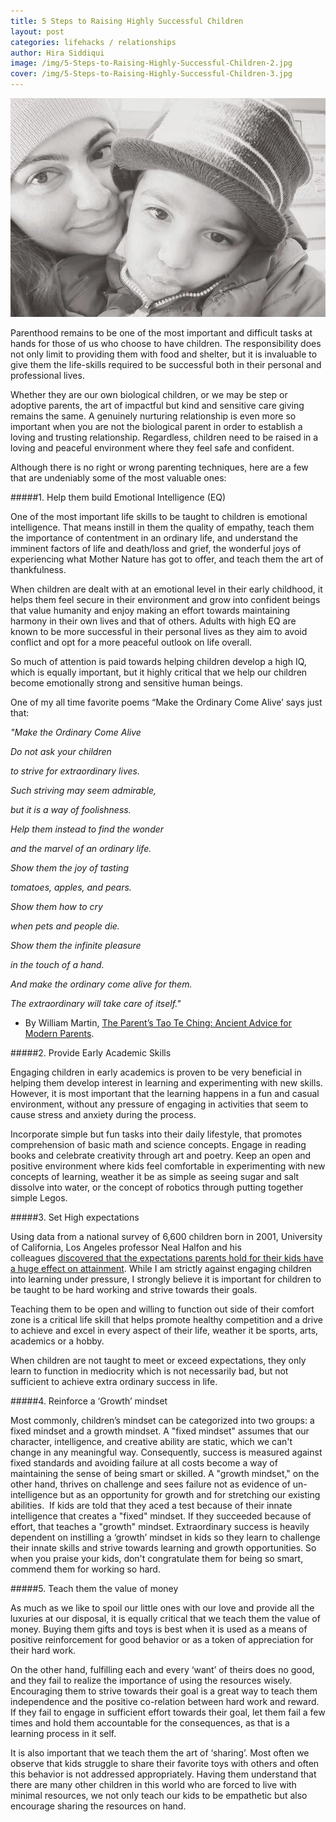 ```yaml
---
title: 5 Steps to Raising Highly Successful Children
layout: post
categories: lifehacks / relationships
author: Hira Siddiqui
image: /img/5-Steps-to-Raising-Highly-Successful-Children-2.jpg
cover: /img/5-Steps-to-Raising-Highly-Successful-Children-3.jpg
---
```


![Existential - 5 Steps to Raising Highly Successful Children](/img/5-Steps-to-Raising-Highly-Successful-Children.jpg)

Parenthood remains to be one of the most important and difficult tasks at hands for those of us who choose to have children. The responsibility does not only limit to providing them with food and shelter, but it is invaluable to give them the life-skills required to be successful both in their personal and professional lives.

Whether they are our own biological children, or we may be step or adoptive parents, the art of impactful but kind and sensitive care giving remains the same. A genuinely nurturing relationship is even more so important when you are not the biological parent in order to establish a loving and trusting relationship. Regardless, children need to be raised in a loving and peaceful environment where they feel safe and confident. 

Although there is no right or wrong parenting techniques, here are a few that are undeniably some of the most valuable ones:

#####1. Help them build Emotional Intelligence (EQ)

One of the most important life skills to be taught to children is emotional intelligence. That means instill in them the quality of empathy, teach them the importance of contentment in an ordinary life, and understand the imminent factors of life and death/loss and grief, the wonderful joys of experiencing what Mother Nature has got to offer, and teach them the art of thankfulness.

When children are dealt with at an emotional level in their early childhood, it helps them feel secure in their environment and grow into confident beings that value humanity and enjoy making an effort towards maintaining harmony in their own lives and that of others. Adults with high EQ are known to be more successful in their personal lives as they aim to avoid conflict and opt for a more peaceful outlook on life overall.

So much of attention is paid towards helping children develop a high IQ, which is equally important, but it highly critical that we help our children become emotionally strong and sensitive human beings. 

One of my all time favorite poems “Make the Ordinary Come Alive’ says just that:

*"Make the Ordinary Come Alive*

*Do not ask your children*

*to strive for extraordinary lives.*

*Such striving may seem admirable,*

*but it is a way of foolishness.*

*Help them instead to find the wonder*

*and the marvel of an ordinary life.*

*Show them the joy of tasting*

*tomatoes, apples, and pears.*

*Show them how to cry*

*when pets and people die.*

*Show them the infinite pleasure*

*in the touch of a hand.*

*And make the ordinary come alive for them.*

*The extraordinary will take care of itself."*

- By William Martin, [The Parent’s Tao Te Ching: Ancient Advice for Modern Parents](http://www.amazon.com/gp/product/1569246629/ref=as_li_ss_tl?ie=UTF8&camp=1789&creative=390957&creativeASIN=1569246629&linkCode=as2&tag=inthemean-20).


#####2. Provide Early Academic Skills

Engaging children in early academics is proven to be very beneficial in helping them develop interest in learning and experimenting with new skills. However, it is most important that the learning happens in a fun and casual environment, without any pressure of engaging in activities that seem to cause stress and anxiety during the process.

Incorporate simple but fun tasks into their daily lifestyle, that promotes comprehension of basic math and science concepts. Engage in reading books and celebrate creativity through art and poetry. Keep an open and positive environment where kids feel comfortable in experimenting with new concepts of learning, weather it be as simple as seeing sugar and salt dissolve into water, or the concept of robotics through putting together simple Legos.

#####3. Set High expectations

Using data from a national survey of 6,600 children born in 2001, University of California, Los Angeles professor Neal Halfon and his colleagues [discovered that the expectations parents hold for their kids have a huge effect on attainment](http://pediatrics.aappublications.org/content/135/2/e440). While I am strictly against engaging children into learning under pressure, I strongly believe it is important for children to be taught to be hard working and strive towards their goals. 

Teaching them to be open and willing to function out side of their comfort zone is a critical life skill that helps promote healthy competition and a drive to achieve and excel in every aspect of their life, weather it be sports, arts, academics or a hobby.

When children are not taught to meet or exceed expectations, they only learn to function in mediocrity which is not necessarily bad, but not sufficient to achieve extra ordinary success in life.

#####4. Reinforce a ‘Growth’ mindset

Most commonly, children’s mindset can be categorized into two groups: a fixed mindset and a growth mindset. A "fixed mindset" assumes that our character, intelligence, and creative ability are static, which we can't change in any meaningful way. Consequently, success is measured against fixed standards and avoiding failure at all costs become a way of maintaining the sense of being smart or skilled.
A "growth mindset," on the other hand, thrives on challenge and sees failure not as evidence of un-intelligence but as an opportunity for growth and for stretching our existing abilities. 
If kids are told that they aced a test because of their innate intelligence that creates a "fixed" mindset. If they succeeded because of effort, that teaches a "growth" mindset. Extraordinary success is heavily dependent on instilling a ‘growth’ mindset in kids so they learn to challenge their innate skills and strive towards learning and growth opportunities. So when you praise your kids, don't congratulate them for being so smart, commend them for working so hard.

#####5. Teach them the value of money

As much as we like to spoil our little ones with our love and provide all the luxuries at our disposal, it is equally critical that we teach them the value of money. Buying them gifts and toys is best when it is used as a means of positive reinforcement for good behavior or as a token of appreciation for their hard work.

On the other hand, fulfilling each and every ‘want’ of theirs does no good, and they fail to realize the importance of using the resources wisely. Encouraging them to strive towards their goal is a great way to teach them independence and the positive co-relation between hard work and reward. If they fail to engage in sufficient effort towards their goal, let them fail a few times and hold them accountable for the consequences, as that is a learning process in it self. 

It is also important that we teach them the art of ‘sharing’. Most often we observe that kids struggle to share their favorite toys with others and often this behavior is not addressed appropriately. Having them understand that there are many other children in this world who are forced to live with minimal resources, we not only teach our kids to be empathetic but also encourage sharing the resources on hand.